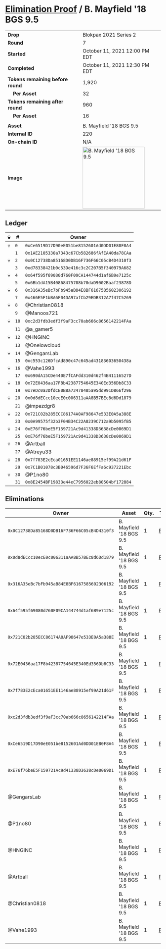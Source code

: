 # [Elimination Proof](./readme.md) / B. Mayfield &#039;18 BGS 9.5

|||
|---|---|
| **Drop** | Blokpax 2021 Series 2 |
| **Round** | 7 |
| **Started** | October 11, 2021 12:00 PM EDT |
| **Completed** | October 11, 2021 12:30 PM EDT |
| **Tokens remaining before round** | 1,920 |
| **&nbsp;&nbsp;&nbsp;&nbsp;Per Asset** | 32 |
| **Tokens remaining after round** | 960 |
| **&nbsp;&nbsp;&nbsp;&nbsp;Per Asset** | 16 |
| | |
| **Asset** | B. Mayfield &#039;18 BGS 9.5 |
| **Internal ID** | 220 |
| **On-chain ID** | N/A |
| **Image** | <img src="https://tcdn.blokpax.com/9484ebfa-637f-46b8-8d55-1042dc3f3bcf/b33457cfc4664b03f8ba64d877937deb9109b10e11dfc80706fa18bee28d65f6.jpg" height="200" alt="B. Mayfield &#039;18 BGS 9.5" /> |

## Ledger

| 💀 | # | Owner |
| --- | --- | --- |
| 💀 | `0` | `0xCe6519D17D90eE051be8152601Ad0DD01E80F8A4` |
|  | `1` | `0x1AE2105330a7343c67Cb582686fAfEA40da78CAa` |
| 💀 | `2` | `0x0C12738Da85168D0DB16F736F66C05cB4D4310f3` |
|  | `3` | `0xd78338421b0c53De416c3c2C207B5f340979A682` |
| 💀 | `4` | `0x64f595f69080d760F09CA144744d1af6B9e7125c` |
|  | `5` | `0x6Bb1dA15B40868475708b70daD9002Baaf23878D` |
| 💀 | `6` | `0x316A35eBc7bFb945aB84E8BF6167585602306192` |
|  | `7` | `0x466E5F1bBA6F04DA97afCb29EDB312A7f47C5269` |
| 💀 | `8` | @Christian0818 |
|  | `9` | @Manoos721 |
| 💀 | `10` | `0xc2d3fdb3edf3f9aF3cc70ab666c8656142214FAa` |
|  | `11` | @a_gamer5 |
| 💀 | `12` | @HNGINC |
|  | `13` | @Onelowcloud |
| 💀 | `14` | @GengarsLab |
|  | `15` | `0xc553c126DfcAd890c47c645ad43183603650438a` |
| 💀 | `16` | @Vahe1993 |
|  | `17` | `0x690dA15CDe440E7fCAFdd310d462f4B41116527D` |
| 💀 | `18` | `0x72E0436aa17F8b42387754645E340Ed356Db8C33` |
|  | `19` | `0x7eDc0a2DfdCE0B8a72478405a95dd991D866f296` |
| 💀 | `20` | `0x0d8dECcc10ecE0c006311aAA8B57BEc8d6Dd1879` |
|  | `21` | @impezdgr8 |
| 💀 | `22` | `0x721C02b285ECC86174A0AF98647e533E0A5a388E` |
|  | `23` | `0x0A99575f32b3F04B34C22A8239C712a9b5095fB5` |
| 💀 | `24` | `0xE76f76beE5F159721Ac9d41338D3638cDe0069D1` |
|  | `25` | `0xE76f76beE5F159721Ac9d41338D3638cDe0069D1` |
| 💀 | `26` | @Artball |
|  | `27` | @Atreyu33 |
| 💀 | `28` | `0x7f783E2cEca01651EE1146ae88915ef99A21d61F` |
|  | `29` | `0x7C1B01078c3B046596d7F36F6EfFa6c937221Ebc` |
| 💀 | `30` | @P1no80 |
|  | `31` | `0x8E2454BF19833e44eC7956022eb80504bf172884` |


## Eliminations

| Owner | Asset | Qty. | Transaction |
| --- | --- | --- | --- |
| `0x0C12738Da85168D0DB16F736F66C05cB4D4310f3` | B. Mayfield '18 BGS 9.5 | 1 | [Polygonscan](https://polygonscan.com/tx/0xd4343fa751ef7ef96caf80fd354233cbd75dda58e7e1ed16cd4f759b627daeaa) |
| `0x0d8dECcc10ecE0c006311aAA8B57BEc8d6Dd1879` | B. Mayfield '18 BGS 9.5 | 1 | [Polygonscan](https://polygonscan.com/tx/0x80d687d6b84b721fafc6e88f9b9308b1814dd253d72e9624ef76a4906e085f56) |
| `0x316A35eBc7bFb945aB84E8BF6167585602306192` | B. Mayfield '18 BGS 9.5 | 1 | [Polygonscan](https://polygonscan.com/tx/0x06d31f6f10e49cee8e832c19a19712a6ff79b3087fea1118de6e2ce352962abc) |
| `0x64f595f69080d760F09CA144744d1af6B9e7125c` | B. Mayfield '18 BGS 9.5 | 1 | [Polygonscan](https://polygonscan.com/tx/0x2ac36143cdf7351f7d59919b499851f3e5add2b78cbdc6594a991517f9a0502a) |
| `0x721C02b285ECC86174A0AF98647e533E0A5a388E` | B. Mayfield '18 BGS 9.5 | 1 | [Polygonscan](https://polygonscan.com/tx/0x4b6971e7d78e50a552b8f50586cd92d4bccfee6441c38ef42b2ecae3656e62d4) |
| `0x72E0436aa17F8b42387754645E340Ed356Db8C33` | B. Mayfield '18 BGS 9.5 | 1 | [Polygonscan](https://polygonscan.com/tx/0xad76b4dd795c6bc356896ca43dbd76022cc2340badc1110a8ee7de1c2def921e) |
| `0x7f783E2cEca01651EE1146ae88915ef99A21d61F` | B. Mayfield '18 BGS 9.5 | 1 | [Polygonscan](https://polygonscan.com/tx/0x3413ab374c6462aea9ef49dce00f71ba678c6b1a66db88dc61afceb8331617bb) |
| `0xc2d3fdb3edf3f9aF3cc70ab666c8656142214FAa` | B. Mayfield '18 BGS 9.5 | 1 | [Polygonscan](https://polygonscan.com/tx/0x3823c6e79297d73cff9afcd8727cf00fca4ea5bcf88c3b430b180484c5a684b2) |
| `0xCe6519D17D90eE051be8152601Ad0DD01E80F8A4` | B. Mayfield '18 BGS 9.5 | 1 | [Polygonscan](https://polygonscan.com/tx/0x1a4f4d3d33bd759cf6b888286f828968b45dc57e0c2974a1ca64e77d08dfd520) |
| `0xE76f76beE5F159721Ac9d41338D3638cDe0069D1` | B. Mayfield '18 BGS 9.5 | 1 | [Polygonscan](https://polygonscan.com/tx/0x671e0d8b8c0d1f77e8b67c8c21827c7fd20bd3a2b16a67441159f801b1e405a8) |
| @GengarsLab | B. Mayfield '18 BGS 9.5 | 1 | [Polygonscan](https://polygonscan.com/tx/0x7a0bd70114979b714869634f8423a4a51981115b921ddb28756483fde0e8b828) |
| @P1no80 | B. Mayfield '18 BGS 9.5 | 1 | [Polygonscan](https://polygonscan.com/tx/0xecf423b60cfdb609b39c24e06138830d98c82fdf8bcb1d052066df74c2a21e33) |
| @HNGINC | B. Mayfield '18 BGS 9.5 | 1 | [Polygonscan](https://polygonscan.com/tx/0xbca8c3b6a4269992b19704da20ef9161467433ecd3795a5317957c04de675270) |
| @Artball | B. Mayfield '18 BGS 9.5 | 1 | [Polygonscan](https://polygonscan.com/tx/0x051e8ebe88b46adf785c777aa843bc9bc1fa84ab1cfabae8e6db716d655be2c4) |
| @Christian0818 | B. Mayfield '18 BGS 9.5 | 1 | [Polygonscan](https://polygonscan.com/tx/0xd0880b0a3475e16599489748464a598bc857749e7960afd9d95d7100087b43e4) |
| @Vahe1993 | B. Mayfield '18 BGS 9.5 | 1 | [Polygonscan](https://polygonscan.com/tx/0xf412a9069b760ea12feb9b030a72d7db4af9414358a5f5dd3731b9d73479510e) |
